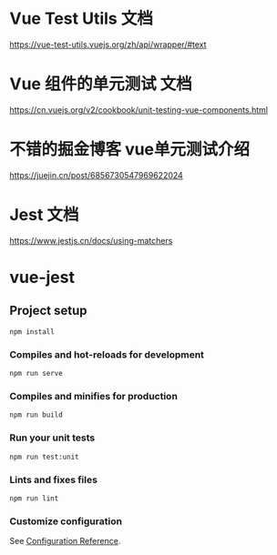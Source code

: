 # Vue Test Utils 文档
https://vue-test-utils.vuejs.org/zh/api/wrapper/#text

# Vue 组件的单元测试 文档
https://cn.vuejs.org/v2/cookbook/unit-testing-vue-components.html

# 不错的掘金博客 vue单元测试介绍
https://juejin.cn/post/6856730547969622024

# Jest 文档
https://www.jestjs.cn/docs/using-matchers



# vue-jest

## Project setup
```
npm install
```

### Compiles and hot-reloads for development
```
npm run serve
```

### Compiles and minifies for production
```
npm run build
```

### Run your unit tests
```
npm run test:unit
```

### Lints and fixes files
```
npm run lint
```

### Customize configuration
See [Configuration Reference](https://cli.vuejs.org/config/).
